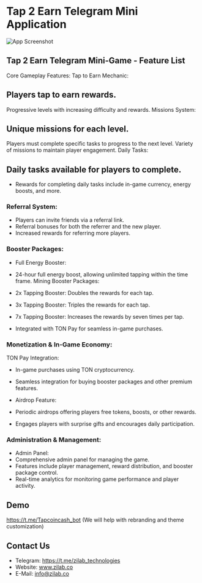 
# Tap 2 Earn Telegram Mini Application




![App Screenshot](https://i.ibb.co/sCtDrkn/Screenshot-2024-09-03-at-4-51-59-PM.png)



## Tap 2 Earn Telegram Mini-Game - Feature List

Core Gameplay Features:
Tap to Earn Mechanic:

## Players tap to earn rewards.
Progressive levels with increasing difficulty and rewards.
Missions System:

## Unique missions for each level.
Players must complete specific tasks to progress to the next level.
Variety of missions to maintain player engagement.
Daily Tasks:

## Daily tasks available for players to complete.
- Rewards for completing daily tasks include in-game currency, energy boosts, and more.
### Referral System:

- Players can invite friends via a referral link.
- Referral bonuses for both the referrer and the new player.
- Increased rewards for referring more players.
### Booster Packages:
- Full Energy Booster:

- 24-hour full energy boost, allowing unlimited tapping within the time frame.
Mining Booster Packages:

- 2x Tapping Booster: Doubles the rewards for each tap.
- 3x Tapping Booster: Triples the rewards for each tap.
- 7x Tapping Booster: Increases the rewards by seven times per tap.
- Integrated with TON Pay for seamless in-game purchases.
### Monetization & In-Game Economy:
TON Pay Integration:

- In-game purchases using TON cryptocurrency.
- Seamless integration for buying booster packages and other premium features.
- Airdrop Feature:

- Periodic airdrops offering players free tokens, boosts, or other rewards.
- Engages players with surprise gifts and encourages daily participation.
### Administration & Management:
- Admin Panel:
- Comprehensive admin panel for managing the game.
- Features include player management, reward distribution, and booster package control.
- Real-time analytics for monitoring game performance and player activity.



## Demo

https://t.me/Tapcoincash_bot (We will help with rebranding and theme customization)


## Contact Us

- Telegram: https://t.me/zilab_technologies
- Website: www.zilab.co 
- E-Mail: info@zilab.co 

